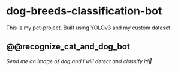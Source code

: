 # dog-breeds-classification-bot
This is my pet-project. Built using YOLOv3 and my custom dataset.

## **@@recognize_cat_and_dog_bot**

*Send me an image of dog and I will detect and classify it!📑*

